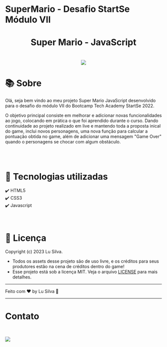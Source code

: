 # SuperMario - Desafio StartSe Módulo VII

<h1 align="center"><b>Super Mario - JavaScript</b></h1>
<h1 align="center"><img src="SuperMario.png"></h1>


<h1 >📚  Sobre</h1>
<p>Olá, seja bem vindo ao meu projeto Super Mario JavaScript desenvolvido para o desafio do módulo VII do Bootcamp Tech Academy StartSe 2022.</p>

<p>O objetivo principal consiste em melhorar e adicionar novas funcionalidades ao jogo, colocando em prática o que foi aprendido durante o curso. 
Dando continuidade ao projeto realizado em live e mantendo toda a proposta inical do game, inclui novos personagens, uma nova função para calcular a 
pontuação obtida no game, além de adicionar uma mensagem "Game Over" quando o personagens se chocar com algum obstáculo. </p>
<br><br>


<h1 >🚀  Tecnologias utilizadas</h1>
✔️ HTML5 <br>
✔️ CSS3 <br>
✔️ Javascript 
<br><br><br>

<h1> 📝 Licença </h1>

Copyright (c) 2023 Lu Silva.

- Todos os assets desse projeto são de uso livre, e os créditos para seus produtores estão na cena de créditos dentro do game!
- Esse projeto está sob a licença MIT. Veja o arquivo [LICENSE](https://github.com/LuSilva710/SuperMario_JavaScript/blob/main/LICENSE) para mais detalhes.

---

Feito com ♥ by Lu Silva :wave:

---
<h1> Contato </h1><br>
<p align="left">
  <a href="https://www.linkedin.com/in/ludmila-silva-s0097/" target="_blank"><img src="https://img.shields.io/badge/-LinkedIn-%230077B5?style=for-the-badge&logo=linkedin&logoColor=white"></a>
</p>
